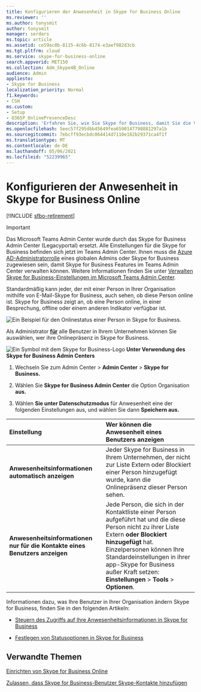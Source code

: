 ```yaml
---
title: Konfigurieren der Anwesenheit in Skype for Business Online
ms.reviewer: ''
ms.author: tonysmit
author: tonysmit
manager: serdars
ms.topic: article
ms.assetid: ce59ac0b-8115-4c6b-8174-e3aef982d3cb
ms.tgt.pltfrm: cloud
ms.service: skype-for-business-online
search.appverid: MET150
ms.collection: Adm_Skype4B_Online
audience: Admin
appliesto:
- Skype for Business
localization_priority: Normal
f1.keywords:
- CSH
ms.custom:
- Setup
- O365P_OnlinePresenceDesc
description: 'Erfahren Sie, wie Sie Skype for Business, damit Sie die Verfügbarkeit Ihrer Kollegen sehen können. '
ms.openlocfilehash: 5eec57f295dbb45649fea6590147798881297a1b
ms.sourcegitcommit: 7ebcff93ecbdc064414d7110e182b29371ca4f1f
ms.translationtype: MT
ms.contentlocale: de-DE
ms.lasthandoff: 05/06/2021
ms.locfileid: "52239965"
---
```

# <a name="configure-presence-in-skype-for-business-online"></a>Konfigurieren der Anwesenheit in Skype for Business Online

[!INCLUDE [sfbo-retirement](../../Hub/includes/sfbo-retirement.md)]

> [!IMPORTANT]
> Das Microsoft Teams Admin Center wurde durch das Skype for Business Admin Center (Legacyportal) ersetzt. Alle Einstellungen für die Skype for Business befinden sich jetzt im Teams Admin Center. Ihnen muss die [Azure AD-Administratorrolle](/azure/active-directory/roles/permissions-reference) eines globalen Admins oder Skype for Business zugewiesen sein, damit Skype for Business Features im Teams Admin Center verwalten können. Weitere Informationen finden Sie unter [Verwalten Skype for Business-Einstellungen im Microsoft Teams Admin Center](/MicrosoftTeams/skype-for-business-settings?bc=%2fskypeforbusiness%2fbreadcrumb%2ftoc.json&toc=%2fskypeforbusiness%2fsfbotoc%2ftoc.json).

Standardmäßig kann jeder, der mit einer Person in Ihrer Organisation mithilfe von E-Mail-Skype for Business, auch sehen, ob diese Person online ist. Skype for Business zeigt an, ob eine Person online, in einer Besprechung, offline oder einem anderen Indikator verfügbar ist.

![Ein Beispiel für den Onlinestatus einer Person in Skype for Business.](../images/f0849132-1ddb-480f-bca6-cfe9eaa0486d.png)

Als Administrator **[für](https://support.office.com/article/eac4d046-1afd-4f1a-85fc-8219c79e1504)** alle Benutzer in Ihrem Unternehmen können Sie auswählen, wer ihre Onlinepräsenz in Skype for Business.

![Ein Symbol mit dem Skype for Business-Logo](../images/sfb-logo-30x30.png) **Unter Verwendung des Skype for Business Admin Centers**

1. Wechseln Sie zum Admin Center > **Admin Center**  >  **Skype for Business.**

2. Wählen Sie **Skype for Business Admin Center** die Option Organisation **aus.**

3. Wählen **Sie unter Datenschutzmodus** für Anwesenheit eine der folgenden Einstellungen aus, und wählen Sie dann **Speichern aus.**

|**Einstellung**|**Wer können die Anwesenheit eines Benutzers anzeigen**|
|:-----|:-----|
|**Anwesenheitsinformationen automatisch anzeigen** <br/> |Jeder Skype for Business in Ihrem Unternehmen, der nicht zur Liste  Extern  oder Blockiert einer Person hinzugefügt wurde, kann die Onlinepräsenz dieser Person sehen. <br/> |
|**Anwesenheitsinformationen nur für die Kontakte eines Benutzers anzeigen** <br/> |Jede Person, die sich in der Kontaktliste einer Person aufgeführt hat und die diese Person nicht zu ihrer Liste Extern **oder** **Blockiert hinzugefügt** hat. <br/> Einzelpersonen können Ihre Standardeinstellungen in ihrer app-Skype for Business außer Kraft setzen: **Einstellungen**  >  **Tools**  >  **Optionen**. <br/> |

Informationen dazu, was Ihre Benutzer in Ihrer Organisation ändern Skype for Business, finden Sie in den folgenden Artikeln:

- [Steuern des Zugriffs auf Ihre Anwesenheitsinformationen in Skype for Business](https://support.office.com/article/fea86e34-60cf-4dd0-bfb2-169a42afd92c)

- [Festlegen von Statusoptionen in Skype for Business](https://support.office.com/article/efd25395-c8ef-4510-b9cb-6f70e2fff8a0)

## <a name="related-topics"></a>Verwandte Themen

[Einrichten von Skype for Business Online](set-up-skype-for-business-online.md)

[Zulassen, dass Skype for Business-Benutzer Skype-Kontakte hinzufügen](let-skype-for-business-users-add-skype-contacts.md)
